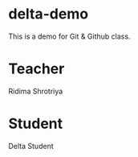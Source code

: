 # delta-demo
This is a demo for Git &amp; Github class.

# Teacher
Ridima Shrotriya

# Student
Delta Student
